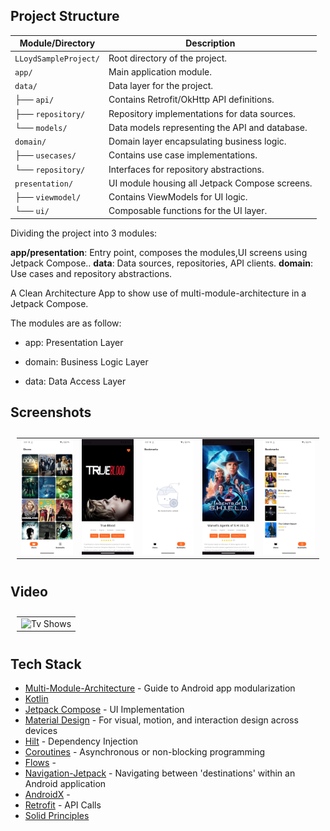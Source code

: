 ## Project Structure

| **Module/Directory**  | **Description**                                |
|-----------------------|------------------------------------------------|
| `LLoydSampleProject/` | Root directory of the project.                 |
| `app/`                | Main application module.                       |
| `data/`               | Data layer for the project.                    |
| ├── `api/`            | Contains Retrofit/OkHttp API definitions.      |
| ├── `repository/`     | Repository implementations for data sources.   |
| └── `models/`         | Data models representing the API and database. |
| `domain/`             | Domain layer encapsulating business logic.     |
| ├── `usecases/`       | Contains use case implementations.             |
| └── `repository/`     | Interfaces for repository abstractions.        |
| `presentation/`       | UI module housing all Jetpack Compose screens. |
| ├── `viewmodel/`      | Contains ViewModels for UI logic.              |
| └── `ui/`             | Composable functions for the UI layer.         |

Dividing the project into 3 modules:

**app/presentation**: Entry point, composes the modules,UI screens using Jetpack Compose..
**data**: Data sources, repositories, API clients.
**domain**: Use cases and repository abstractions.

A Clean Architecture App to show use of multi-module-architecture in a Jetpack Compose.

The modules are as follow:

* app: Presentation Layer

* domain: Business Logic Layer

* data: Data Access Layer

## Screenshots

<table style="padding:10px">
	<tr>
    	<td align="center">
			<img src="assets/home.jpeg" alt="Tv Shows" width="300"/>
    	</td>
		<td align="center">
			<img src="assets/details.jpeg" alt="Show Details" width="300"/>
    	</td>
		<td align="center">
			<img src="assets/no_bookmarks.jpeg" alt="No Bookmarks" width="300"/>
    	</td>
        <td align="center">
			<img src="assets/details_bookmark.jpeg" alt="Show Details" width="300"/>
    	</td>
        <td align="center">
			<img src="assets/bookmarks.jpeg" alt="Bookmarks" width="300"/>
    	</td>
  	</tr>
</table>

## Video

<table style="padding:10px">
	<tr>
    	<td align="center">
			<img src="assets/tvshow_app.gif" alt="Tv Shows" width="300"/>
    	</td>
  	</tr>
</table>

## Tech Stack
* [Multi-Module-Architecture](https://developer.android.com/topic/modularization) - Guide to Android app modularization
* [Kotlin](https://kotlinlang.org/) 
* [Jetpack Compose](https://developer.android.com/compose) -  UI Implementation
* [Material Design](https://developer.android.com/develop/ui/views/theming/look-and-feel) - For visual, motion, and interaction design across devices
* [Hilt](https://developer.android.com/training/dependency-injection/hilt-android) - Dependency Injection
* [Coroutines](https://kotlinlang.org/docs/coroutines-overview.html) - Asynchronous or non-blocking programming
* [Flows](https://developer.android.com/kotlin/flow) -
* [Navigation-Jetpack](https://developer.android.com/jetpack/androidx/releases/navigation) - Navigating between 'destinations' within an Android application
* [AndroidX](https://developer.android.com/jetpack/androidx) - 
* [Retrofit](https://square.github.io/retrofit/) -  API Calls
* [Solid Principles](https://medium.com/the-android-caf%C3%A9/solid-principles-the-kotlin-way-ff717c0d60da)


